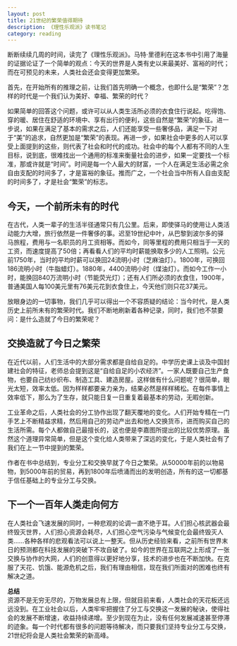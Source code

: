 ```yaml
---
layout: post
title: 21世纪的繁荣值得期待
description: 《理性乐观派》读书笔记
category: reading
---
```


断断续续几周的时间，读完了《理性乐观派》。马特·里德利在这本书中引用了海量的证据论证了一个简单的观点：今天的世界是人类有史以来最美好、富裕的时代；而在可预见的未来，人类社会还会变得更加繁荣。

首先，在开始所有的推理之前，让我们首先明确一个概念，也即什么是“繁荣”？怎样的时代是一个我们认为美好、幸福、繁荣的时代？

如果简单的回答这个问题，或许可以从人类生活所必须的衣食住行说起。吃得饱、穿的暖、居住在舒适的环境中、享有出行的便利，这些自然是“繁荣”的象征。进一步说，如果在满足了基本的需求之后，人们还能享受一些奢侈品，满足一下对于“美”的追求，自然更加是“繁荣”的表现。再进一步，如果社会中更多的人可以享受上面提到的这些，则代表了社会和时代的成功。社会中的每个人都有不同的人生目标，说到底，很难找出一个通用的标准来衡量社会的进步，如果一定要找一个标准，那或许就是“时间”。时间是每一个人最大的财富，一个人在满足生活必需之余自由支配的时间多了，才是富裕的象征。推而广之，一个社会当中所有人自由支配的时间多了，才是社会“繁荣”的标志。

## 今天，一个前所未有的时代
在古代，人类一辈子的生活半径通常只有几公里。后来，即使驿马的使用让人类活动能力大增，旅行依然是一件奢侈的事。迟至19世纪中叶，从巴黎到波尔多的驿马旅程，费用与一名职员的月工资相等。而如今，同等里程的费用只相当于一天的工资，而速度提高了50倍；再看看人们的平均时薪能换取多少的人工照明。公元前1750年，当时的平均时薪可以换回24流明小时（芝麻油灯）。1800年，可换回186流明小时（牛脂蜡灯）。1880年，4400流明小时（煤油灯）。而如今工作一小时，能换回840万流明小时（节能荧光灯）；还有人们所必须的衣食住，1900年，普通美国人每100美元里有76美元花到衣食住上，今天他们则只花37美元。

放眼身边的一切事物，我们几乎可以得出一个不容质疑的结论：当今时代，是人类历史上前所未有的繁荣时代。我们不断地刷新着各种记录，同时，我们也不禁要问：是什么造就了今日的繁荣呢？

## 交换造就了今日之繁荣
在近代以前，人们生活中的大部分需求都是自给自足的。中学历史课上谈及中国封建社会的特征，老师总会提到这是“自给自足的小农经济”。一家人既要自己生产食物，也要自己纺纱织布、制造工具、建造房屋。这样做有什么问题呢？很简单，眼光太短，效率太低。因为样样都要亲力亲为，结果必然是样样稀松。在每件事情上效率低下，那么为了生存，就只能日复一日重复着最基本的劳动，无暇创新。

工业革命之后，人类社会的分工协作出现了翻天覆地的变化。人们开始专精在一门手艺上不断精益求精，然后用自己的劳动产出去和他人交换货币，进而购买自己的生活所需。每个人都做自己最擅长的，这也便是李嘉图所提出的比较优势原理。虽然这个道理异常简单，但是这个变化给人类带来了深远的变化，于是人类社会有了我们在上一节中提到的繁荣。

作者在书中总结到，专业分工和交换早就了今日之繁荣。从50000年前的以物易物，到5000年前的贸易，再到1800年后喷涌而出的发明创造，所有的这一切都基于信任基础上的专业分工与交换。

## 下一个一百年人类走向何方
在人类社会飞速发展的同时，一种悲观的论调一直不绝于耳。人们担心核武器会最终毁灭世界，人们担心资源会耗尽，人们担心空气污染与气候变化会最终毁灭人类……各种各样的悲观看法可以说上一整天。但从历史经验来看，之前所有世界末日的预测都在科技发展的突破下不攻自破了。如今的世界在互联网之上形成了一张交换与协作的大网，人们的创意得以更好地分享，技术的进步也在不断加快。在克服了天花、饥饿、能源危机之后，我们有理由相信，现在我们所面对的困难也终有解决之道。

**总结**  
资源不是无穷无尽的，万物发展总有上限，但就目前来看，人类社会的天花板还远远没到。在工业社会以后，人类牢牢把握住了分工与交换这一发展的秘诀，使得社会的发展不断增速，收益持续递增。至少到现在为止，没有任何发展减速甚至停滞的迹象。每一个时代都有很多的问题等待解决，而只要我们坚持专业分工与交换，21世纪将会是人类社会繁荣的新高峰。

